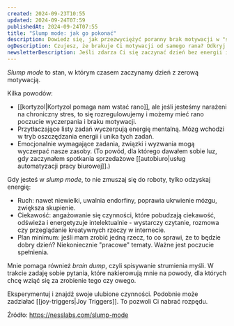 ```yaml
---
created: 2024-09-23T10:55
updated: 2024-09-24T07:59
publishedAt: 2024-09-24T07:55
title: "Slump mode: jak go pokonać"
description: Dowiedz się, jak przezwyciężyć poranny brak motywacji w "slump mode" — poznaj przyczyny oraz skuteczne metody na odzyskanie energii i skupienia.
ogDescription: Czujesz, że brakuje Ci motywacji od samego rana? Odkryj sprawdzone sposoby na wyjście ze "slump mode" i odzyskaj energię na cały dzień.
newsletterDescription: Jeśli zdarza Ci się zaczynać dzień bez energii i motywacji, ten artykuł może Ci pomóc. Dzielę się w nim przyczynami "slump mode" oraz praktycznymi metodami na odzyskanie zapału do działania.
---
```

*Slump mode* to stan, w którym czasem zaczynamy dzień z zerową motywacją.

Kilka powodów:
- [[kortyzol|Kortyzol pomaga nam wstać rano]], ale jeśli jesteśmy narażeni na chroniczny stres, to się rozregulowujemy i możemy mieć rano poczucie wyczerpania i braku motywacji.
- Przytłaczające listy zadań wyczerpują energię mentalną. Mózg wchodzi w tryb oszczędzania energii i unika tych zadań.
- Emocjonalnie wymagające zadania, związki i wyzwania mogą wyczerpać nasze zasoby. (To powód, dla którego dawałem sobie luz, gdy zaczynałem spotkania sprzedażowe [[autobiuro|usług automatyzacji pracy biurowej]].)

Gdy jesteś w *slump mode*, to nie zmuszaj się do roboty, tylko odzyskaj energię:
- Ruch: nawet niewielki, uwalnia endorfiny, poprawia ukrwienie mózgu, zwiększa skupienie.
- Ciekawość: angażowanie się czynności, które pobudzają ciekawość, odświeża i energetyzuje intelektualnie - wystarczy czytanie, rozmowa czy przeglądanie kreatywnych rzeczy w internecie.
- Plan minimum: jeśli mam zrobić jedną rzecz, to co sprawi, że to będzie dobry dzień? Niekoniecznie "pracowe" tematy. Ważne jest poczucie spełnienia.

Mnie pomaga również *brain dump*, czyli spisywanie strumienia myśli. W trakcie zadaję sobie pytania, które nakierowują mnie na powody, dla których chcę wziąć się za zrobienie tego czy owego.

Eksperymentuj i znajdź swoje ulubione czynności. Podobnie może zadziałać [[joy-triggers|Joy Triggers]]. To pozwoli Ci nabrać rozpędu.

Źródło: https://nesslabs.com/slump-mode